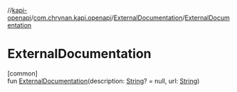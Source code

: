 //[kapi-openapi](../../../index.md)/[com.chrynan.kapi.openapi](../index.md)/[ExternalDocumentation](index.md)/[ExternalDocumentation](-external-documentation.md)

# ExternalDocumentation

[common]\
fun [ExternalDocumentation](-external-documentation.md)(description: [String](https://kotlinlang.org/api/latest/jvm/stdlib/kotlin/-string/index.html)? = null, url: [String](https://kotlinlang.org/api/latest/jvm/stdlib/kotlin/-string/index.html))
